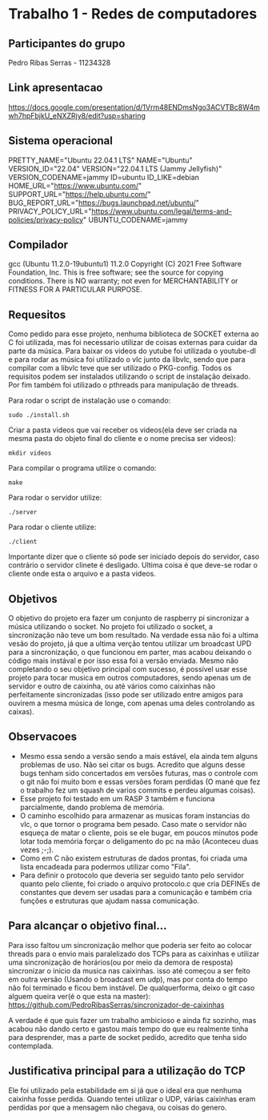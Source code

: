 # Trabalho 1 - Redes de computadores

## Participantes do grupo
Pedro Ribas Serras - 11234328

## Link apresentacao

https://docs.google.com/presentation/d/1Vrm48ENDmsNgo3ACVTBc8W4mwh7hpFbjkU_eNXZRjy8/edit?usp=sharing

## Sistema operacional

PRETTY_NAME="Ubuntu 22.04.1 LTS"
NAME="Ubuntu"
VERSION_ID="22.04"
VERSION="22.04.1 LTS (Jammy Jellyfish)"
VERSION_CODENAME=jammy
ID=ubuntu
ID_LIKE=debian
HOME_URL="https://www.ubuntu.com/"
SUPPORT_URL="https://help.ubuntu.com/"
BUG_REPORT_URL="https://bugs.launchpad.net/ubuntu/"
PRIVACY_POLICY_URL="https://www.ubuntu.com/legal/terms-and-policies/privacy-policy"
UBUNTU_CODENAME=jammy

## Compilador

gcc (Ubuntu 11.2.0-19ubuntu1) 11.2.0
Copyright (C) 2021 Free Software Foundation, Inc.
This is free software; see the source for copying conditions.  There is NO
warranty; not even for MERCHANTABILITY or FITNESS FOR A PARTICULAR PURPOSE.


## Requesitos

Como pedido para esse projeto, nenhuma biblioteca de SOCKET externa ao C foi utilizada, mas foi necessario utilizar de coisas externas para cuidar da parte da música. Para baixar os videos do yutube foi utilizada o youtube-dl e para rodar as música foi utilizado o vlc junto da libvlc, sendo que para compilar com a libvlc teve que ser utilizado o PKG-config. Todos os requisitos podem ser instalados utilizando o script de instalação deixado. Por fim também foi utilizado o pthreads para manipulação de threads.

Para rodar o script de instalação use o comando:

```
sudo ./install.sh
```

Criar a pasta videos que vai receber os videos(ela deve ser criada na mesma pasta do objeto final do cliente e o nome precisa ser videos):

```
mkdir videos
```

Para compilar o programa utilize o comando:

```
make
```

Para rodar o servidor utilize:
```
./server
```

Para rodar o cliente utilize:
```
./client
```

Importante dizer que o cliente só pode ser iniciado depois do servidor, caso contrário o servidor clinete é desligado. Ultima coisa é que deve-se rodar o cliente onde esta o arquivo e a pasta videos.

## Objetivos

O objetivo do projeto era fazer um conjunto de raspberry pi sincronizar a música utilizando o socket. No projeto foi utilizado o socket, a sincronização não teve um bom resultado. Na verdade essa não foi a ultima vesão do projeto, já que a ultima verção tentou utilizar um broadcast UPD para a sincronização, o que funcionou em parter, mas acabou deixando o código mais instával e por isso essa foi a versão enviada. Mesmo não completando o seu objetivo principal com sucesso, é possível usar esse projeto para tocar musica em outros computadores, sendo apenas um de servidor e outro de caixinha, ou até vários como caixinhas não perfeitamente sincronizadas (isso pode ser utilizado entre amigos para ouvirem a mesma música de longe, com apenas uma deles controlando as caixas).

## Observacoes
- Mesmo essa sendo a versão sendo a mais estável, ela ainda tem alguns problemas de uso. Não sei citar os bugs. Acredito que alguns desse bugs tenham sido concertados em versões futuras, mas o controle com o git não foi muito bom e essas versões foram perdidas (O mané que fez o trabalho fez um squash de varios commits e perdeu algumas coisas).
- Esse projeto foi testado em um RASP 3 também e funciona parcialmente, dando problema de memória.
- O caminho escolhido para armazenar as musicas foram instancias do vlc, o que tornor o programa bem pesado. Caso mate o servidor não esqueça de matar o cliente, pois se ele bugar, em poucos minutos pode lotar toda memória forçar o deligamento do pc na mão (Aconteceu duas vezes ;-;). 
- Como em C não existem estruturas de dados prontas, foi criada uma lista encadeada para podermos utilizar como "Fila".
- Para definir o protocolo que deveria ser seguido tanto pelo servidor quanto pelo cliente, foi criado o arquivo protocolo.c que cria DEFINEs de constantes que devem ser usadas para a comunicação e também cria funções e estruturas que ajudam nassa comunicação.

## Para alcançar o objetivo final...

Para isso faltou um sincronização melhor que poderia ser feito ao colocar threads para o envio mais paralelizado dos TCPs para as caixinhas e utilizar uma sincronização de horários(ou por meio da demora de resposta) sincronizar o inicio da musica nas caixinhas. isso até começou a ser feito em outra versão (Usando o broadcast em udp), mas por conta do tempo não foi terminado e ficou bem instável. De qualquerforma, deixo o git caso alguem queira ver(é o que esta na master): https://github.com/PedroRibasSerras/sincronizador-de-caixinhas

A verdade é que quis fazer um trabalho ambicioso e ainda fiz sozinho, mas acabou não dando certo e gastou mais tempo do que eu realmente tinha para desprender, mas a parte de socket pedido, acredito que tenha sido contemplada.

## Justificativa principal para a utilização do TCP

Ele foi utilizado pela estabilidade em si já que o ideal era que nenhuma caixinha fosse perdida. Quando tentei utilizar o UDP, várias caixinhas eram perdidas por que a mensagem não chegava, ou coisas do genero.